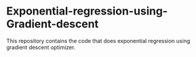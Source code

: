 # Exponential-regression-using-Gradient-descent
This repository contains the code that does exponential regression using gradient descent optimizer. 
